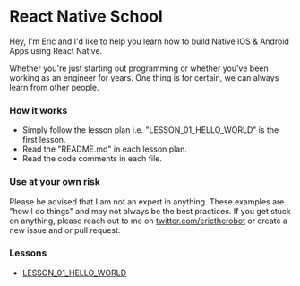 # React Native School

Hey, I'm Eric and I'd like to help you learn how to build Native  IOS & Android Apps using React Native.

Whether you're just starting out programming or whether you've been working as an engineer for years. One thing is for certain, we can always learn from other people.

### How it works

- Simply follow the lesson plan i.e. "LESSON_01_HELLO_WORLD" is the first lesson.
- Read the "README.md" in each lesson plan.
- Read the code comments in each file.

### Use at your own risk

Please be advised that I am not an expert in anything. These examples are "how I do things" and may not always be the best practices. If you get stuck on anything, please reach out to me on [twitter.com/erictherobot](https://twitter.com/erictherobot) or create a new issue and or pull request.

### Lessons
- [LESSON_01_HELLO_WORLD](https://github.com/erictherobot/react-native-school/tree/master/LESSON_01_HELLO_WORLD)
